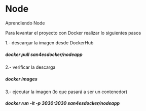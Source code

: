 # Node
Aprendiendo Node


Para levantar el proyecto con Docker realizar lo siguientes pasos

1.- descargar la imagen desde DockerHub
##### docker pull san4esdocker/nodeapp
2.- verificar la descarga
##### docker images
3.- ejecutar la imagen (lo que pasará a ser un contenedor)
##### docker run -it -p 3030:3030 san4esdocker/nodeapp
